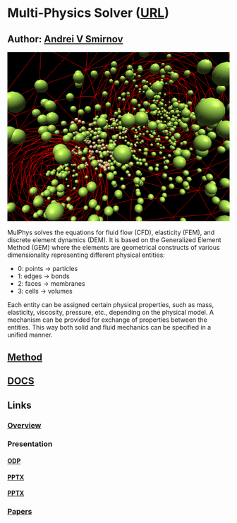 # Multi-Physics Solver ([URL](http://mulphys.com))
## Author: [Andrei V Smirnov](andrei.v.smirnov@gmail.com)

![ParticleFlow](bidepi.png)

MulPhys 
solves the equations for fluid flow (CFD), elasticity (FEM), and discrete element dynamics (DEM).
It is based on the Generalized Element Method (GEM) where the elements are geometrical constructs of various dimensionality representing different physical entities:

- 0: points -> particles
- 1: edges -> bonds
- 2: faces -> membranes
- 3: cells -> volumes

Each entity can be assigned certain physical properties, such as mass,
elasticity, viscosity, pressure, etc., depending on the physical model.  A
mechanism can be provided for exchange of properties between the entities. This
way both solid and fluid mechanics can be specified in a unified manner.

## [Method](doc/mulphys.pdf)

## [DOCS](doc/)

## Links

### [Overview](http://galacticbubble.com/mulphys/overview.html)
### Presentation

#### [ODP](http://galacticbubble.com/mulphys/doc/mulphys.odp)
#### [PPTX](http://galacticbubble.com/mulphys/doc/mulphys.pptx)
#### [PPTX](http://galacticbubble.com/mulphys/doc/overview/)

### [Papers](http://galacticbubble.com/mulphys/docs.html)
